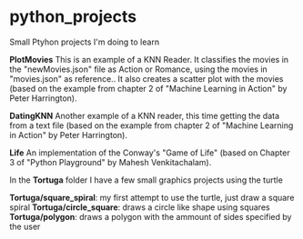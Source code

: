 # python_projects
Small Ptyhon projects I'm doing to learn

**PlotMovies** This is an example of a KNN Reader.  It classifies the movies in the "newMovies.json" file as Action or Romance, using the movies in "movies.json" as reference.. It also creates a scatter plot with the movies (based on the example from chapter 2 of "Machine Learning in Action" by Peter Harrington).

**DatingKNN** Another example of a KNN reader, this time getting the data from a text file (based on the example from chapter 2 of "Machine Learning in Action" by Peter Harrington).

**Life** An implementation of the Conway's "Game of Life"  (based on Chapter 3 of "Python Playground" by Mahesh Venkitachalam).

In the **Tortuga** folder I have a few small graphics projects using the turtle

**Tortuga/square_spiral**: my first attempt to use the turtle, just draw a square spiral
**Tortuga/circle_square**: draws a circle like shape using squares
**Tortuga/polygon**: draws a polygon with the ammount of sides specified by the user